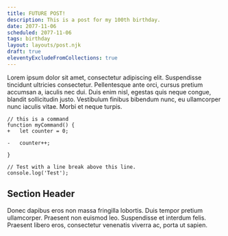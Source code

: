 ```yaml
---
title: FUTURE POST!
description: This is a post for my 100th birthday.
date: 2077-11-06
scheduled: 2077-11-06
tags: birthday
layout: layouts/post.njk
draft: true
eleventyExcludeFromCollections: true
---
```

Lorem ipsum dolor sit amet, consectetur adipiscing elit. Suspendisse tincidunt ultricies consectetur. Pellentesque ante orci, cursus pretium accumsan a, iaculis nec dui. Duis enim nisl, egestas quis neque congue, blandit sollicitudin justo. Vestibulum finibus bibendum nunc, eu ullamcorper nunc iaculis vitae. Morbi et neque turpis.


```diff-js
// this is a command
function myCommand() {
+	let counter = 0;

-	counter++;

}

// Test with a line break above this line.
console.log('Test');
```

## Section Header

Donec dapibus eros non massa fringilla lobortis. Duis tempor pretium ullamcorper. Praesent non euismod leo. Suspendisse et interdum felis. Praesent libero eros, consectetur venenatis viverra ac, porta ut sapien.

